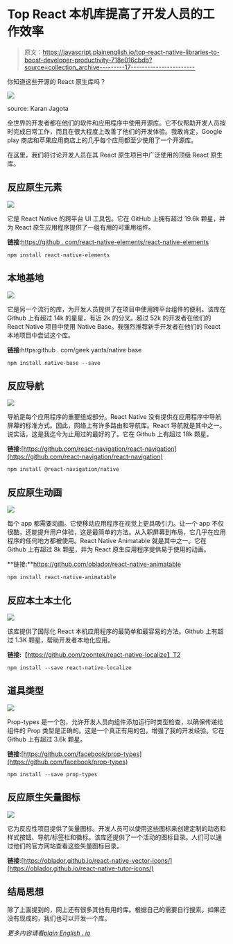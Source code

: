 # Top React 本机库提高了开发人员的工作效率

> 原文：<https://javascript.plainenglish.io/top-react-native-libraries-to-boost-developer-productivity-718e016cbdb?source=collection_archive---------17----------------------->

你知道这些开源的 React 原生库吗？

![](img/a4ca363847541c7c72389b819c739ae2.png)

source: Karan Jagota

全世界的开发者都在他们的软件和应用程序中使用开源库。它不仅帮助开发人员按时完成日常工作，而且在很大程度上改善了他们的开发体验。我敢肯定，Google play 商店和苹果应用商店上的几乎每个应用都至少使用了一个开源库。

在这里，我们将讨论开发人员在其 React 原生项目中广泛使用的顶级 React 原生库。

## **反应原生元素**

![](img/ebe7e81f1928c78ed1ff61b9f7c1f5f7.png)

它是 React Native 的跨平台 UI 工具包。它在 GitHub 上拥有超过 19.6k 颗星，并为 React 原生应用程序提供了一组有用的可重用组件。

**链接**:[https://github . com/react-native-elements/react-native-elements](https://github.com/react-native-elements/react-native-elements)

```
npm install react-native-elements
```

## 本地基地

![](img/069b5b10cc020f3aba5cb1fc999148f0.png)

它是另一个流行的库，为开发人员提供了在项目中使用跨平台组件的便利。该库在 Github 上有超过 14k 的星星，有近 2k 的分叉。超过 52k 的开发者在他们的 React Native 项目中使用 Native Base。我强烈推荐新手开发者在他们的 React 本地项目中尝试这个库。

**链接**:https:github . com/geek yants/native base

```
npm install native-base --save
```

## **反应导航**

![](img/ccf3b836ee3108b331ac06ecd5934cfc.png)

导航是每个应用程序的重要组成部分。React Native 没有提供在应用程序中导航屏幕的标准方式。因此，网络上有许多路由和导航库。React 导航就是其中之一。说实话，这是我迄今为止用过的最好的了。它在 Github 上有超过 18k 颗星。

**链接**:[https://github.com/react-navigation/react-navigation](https://github.com/react-navigation/react-navigation)

```
npm install @react-navigation/native
```

## **反应原生动画**

![](img/0071b065dfe01752e4986171ce983b2e.png)

每个 app 都需要动画。它使移动应用程序在视觉上更具吸引力。让一个 app 不仅很酷，还能提升用户体验，这是最简单的方法。从入职屏幕到布局，它几乎在应用程序的任何地方都被使用。React Native Animatable 就是其中之一。它在 Github 上有超过 8k 颗星，并为 React 原生应用程序提供易于使用的动画。

**链接:**https://github.com/oblador/react-native-animatable

```
npm install react-native-animatable
```

## **反应本土本土化**

![](img/2fdf51927301823ca30def06cd5445de.png)

该库提供了国际化 React 本机应用程序的最简单和最容易的方法。Github 上有超过 1.3K 颗星，帮助开发者本地化应用。

**链接:**【https://github.com/zoontek/react-native-localize】T2

```
npm install --save react-native-localize
```

## **道具类型**

![](img/fa336b9a49f276fbec9291abde400b40.png)

Prop-types 是一个包，允许开发人员向组件添加运行时类型检查，以确保传递给组件的 Prop 类型是正确的。这是一个真正有用的包，增强了我的开发经验。它在 Github 上有超过 3.6k 颗星。

**链接**:[https://github.com/facebook/prop-types](https://github.com/facebook/prop-types)

```
npm install --save prop-types
```

## 反应原生矢量图标

![](img/73774b79d737c4af0df7ab4e3ef29f69.png)

它为反应性项目提供了矢量图标。开发人员可以使用这些图标来创建定制的动态和样式按钮、导航/标签栏和徽标。该库还提供了一个活动的图标目录。人们可以通过他们的官方网站查看这些矢量图标目录。

**链接**:[https://oblador.github.io/react-native-vector-icons/](https://oblador.github.io/react-native-tutor-icons/)

## **结局思想**

除了上面提到的，网上还有很多其他有用的库。根据自己的需要自行搜索。如果还没有现成的，我们也可以开发一个库。

*更多内容请看*[*plain English . io*](http://plainenglish.io/)
